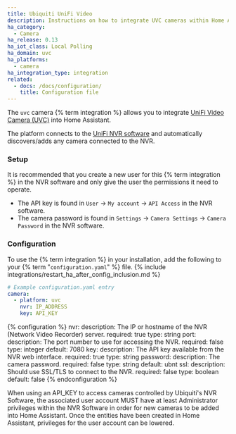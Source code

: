 ```yaml
---
title: Ubiquiti UniFi Video
description: Instructions on how to integrate UVC cameras within Home Assistant.
ha_category:
  - Camera
ha_release: 0.13
ha_iot_class: Local Polling
ha_domain: uvc
ha_platforms:
  - camera
ha_integration_type: integration
related:
  - docs: /docs/configuration/
    title: Configuration file
---
```


The `uvc` camera {% term integration %} allows you to integrate [UniFi Video Camera (UVC)](https://www.ui.com/products/#unifivideo) into Home Assistant.

The platform connects to the [UniFi NVR software](https://www.ui.com/download/unifi-video) and automatically discovers/adds any camera connected to the NVR.

### Setup

It is recommended that you create a new user for this {% term integration %} in the NVR software and only give the user the permissions it need to operate.

- The API key is found in `User` -> `My account` -> `API Access` in the NVR software.
- The camera password is found in `Settings` -> `Camera Settings` -> `Camera Password` in the NVR software.

### Configuration

To use the {% term integration %} in your installation, add the following to your {% term "`configuration.yaml`" %} file.
{% include integrations/restart_ha_after_config_inclusion.md %}

```yaml
# Example configuration.yaml entry
camera:
  - platform: uvc
    nvr: IP_ADDRESS
    key: API_KEY
```

{% configuration %}
nvr:
  description: The IP or hostname of the NVR (Network Video Recorder) server.
  required: true
  type: string
port:
  description: The port number to use for accessing the NVR.
  required: false
  type: integer
  default: 7080
key:
  description: The API key available from the NVR web interface.
  required: true
  type: string
password:
  description: The camera password.
  required: false
  type: string
  default: ubnt
ssl:
  description: Should use SSL/TLS to connect to the NVR.
  required: false
  type: boolean
  default: false
{% endconfiguration %}

<div class='note'>
When using an API_KEY to access cameras controlled by Ubiquiti's NVR Software, the associated user account MUST have at least Administrator privileges within the NVR Software in order for new cameras to be added into Home Assistant. Once the entities have been created in Home Assistant, privileges for the user account can be lowered.
</div>
